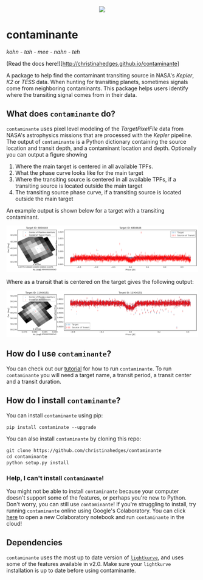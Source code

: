 <center><img width = "200" src="https://github.com/christinahedges/contaminante/blob/master/docs/figures/logo.png?raw=true"/></center>

# contaminante
*kohn - tah - mee - nahn - teh*

(Read the docs here!)[http://christinahedges.github.io/contaminante]

A package to help find the contaminant transiting source in NASA's *Kepler*, *K2* or *TESS* data. When hunting for transiting planets, sometimes signals come from neighboring contaminants. This package helps users identify where the transiting signal comes from in their data.

## What does `contaminante` do?

`contaminante` uses pixel level modeling of the *TargetPixelFile* data from NASA's astrophysics missions that are processed with the *Kepler* pipeline. The output of `contaminante` is a Python dictionary containing the source location and transit depth, and a contaminant location and depth. Optionally you can output a figure showing

1.  Where the main target is centered in all available TPFs.
2.  What the phase curve looks like for the main target
3.  Where the transiting source is centered in all available TPFs, if a transiting source is located outside the main target
4.  The transiting source phase curve, if a transiting source is located outside the main target

An example output is shown below for a target with a transiting contaminant.

<center><img width = "900" src="https://github.com/christinahedges/contaminante/blob/master/docs/figures/FP.png?raw=true"/></center>

Where as a transit that is centered on the target gives the following output:

<center><img width = "900" src="https://github.com/christinahedges/contaminante/blob/master/docs/figures/real.png?raw=true"/></center>

## How do I use `contaminante`?

You can check out our [tutorial](https://christinahedges.github.io/contaminante/_build/html/tutorial.html) for how to run `contaminante`. To run `contaminante` you will need a target name, a transit period, a transit center and a transit duration.

## How do I install `contaminante`?

You can install `contaminante` using pip:

```
pip install contaminate --upgrade
```

You can also install `contaminante` by cloning this repo:

```
git clone https://github.com/christinahedges/contaminante
cd contaminante
python setup.py install
```

### Help, I can't install `contaminante`!

You might not be able to install `contaminante` because your computer doesn't support some of the features, or perhaps you're new to Python. Don't worry, you can still use `contaminante`! If you're struggling to install, try running `contaminante` online using Google's Colaboratory. You can click [here](https://colab.research.google.com/github/christinahedges/contaminante/blob/master/tutorials/Colaboratory-Notebook.ipynb) to open a new Colaboratory notebook and run `contaminante` in the cloud!


## Dependencies

`contaminante` uses the most up to date version of [`lightkurve`](https://github.com/keplerGO/lightkurve), and uses some of the features available in v2.0. Make sure your `lightkurve` installation is up to date before using contaminante.

